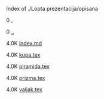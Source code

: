 Index of ./Lopta prezentacija/opisana

0 [.](.)

0 [..](..)

4.0K [index.md](index.md)

4.0K [kupa.tex](kupa.tex)

4.0K [piramida.tex](piramida.tex)

4.0K [prizma.tex](prizma.tex)

4.0K [valjak.tex](valjak.tex)

